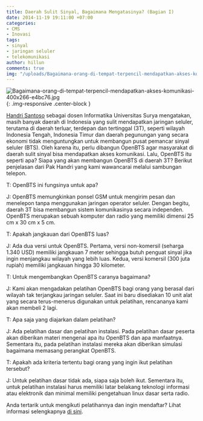```yaml
---
title: Daerah Sulit Sinyal, Bagaimana Mengatasinya? (Bagian I)
date: 2014-11-19 19:11:00 +07:00
categories:
- CMS
- Inovasi
tags:
- sinyal
- jaringan seluler
- telekomunikasi
author: hillun
comments: true
img: "/uploads/Bagaimana-orang-di-tempat-terpencil-mendapatkan-akses-komunikasi-400x266-e4bc76.jpg"
---
```


![Bagaimana-orang-di-tempat-terpencil-mendapatkan-akses-komunikasi-400x266-e4bc76.jpg](/uploads/Bagaimana-orang-di-tempat-terpencil-mendapatkan-akses-komunikasi-400x266-e4bc76.jpg){: .img-responsive .center-block }

[Handri Santoso](http://ciptamedia.org/handri-santoso/) sebagai dosen Informatika Universitas Surya mengatakan, masih banyak daerah di Indonesia yang sulit mendapatkan jaringan seluler, terutama di daerah terluar, terdepan dan tertinggal (3T), seperti wilayah Indonesia Tengah, Indonesia Timur dan daerah pegunungan yang secara ekonomi tidak menguntungkan untuk membangun pusat pemancar sinyal seluler (BTS). Oleh karena itu, perlu dibangun OpenBTS agar masyarakat di daerah sulit sinyal bisa mendapatkan akses komunikasi. Lalu, OpenBTS itu seperti apa? Siapa yang akan membangun OpenBTS di daerah 3T? Berikut penjelasan dari Pak Handri yang kami wawancarai melalui sambungan telepon.

T: OpenBTS ini fungsinya untuk apa? 

J: OpenBTS memungkinkan ponsel GSM untuk mengirim pesan dan menelepon tanpa menggunakan jaringan operator seluler. Dengan begitu, daerah 3T bisa membangun sistem komunikasinya secara independen. OpenBTS merupakan sebuah komputer dan radio yang memiliki dimensi 25 cm x 30 cm x 5 cm.

T: Apakah jangkauan dari OpenBTS luas?

J: Ada dua versi untuk OpenBTS. Pertama, versi non-komersil (seharga 1.340 USD) memiliki jangkauan 7 meter sehingga butuh penguat sinyal jika ingin menjangkau wilayah yang lebih luas. Kedua, versi komersil (300 juta rupiah) memiliki jangkauan hingga 30 kilometer.

T: Untuk mengembangkan OpenBTS caranya bagaimana?

J: Kami akan mengadakan pelatihan OpenBTS bagi orang yang berasal dari wilayah tak terjangkau jaringan seluler. Saat ini baru disediakan 10 unit alat yang secara terus-menerus digunakan untuk pelatihan, rencananya kami akan membeli 2 lagi.

T: Apa saja yang diajarkan dalam pelatihan?

J: Ada pelatihan dasar dan pelatihan instalasi. Pada pelatihan dasar peserta akan diberikan materi mengenai apa itu OpenBTS dan apa manfaatnya. Sementara itu, pada pelatihan instalasi mereka akan diberikan simulasi bagaimana memasang perangkat OpenBTS.

T: Apakah ada kriteria tertentu bagi orang yang ingin ikut pelatihan tersebut?

J: Untuk pelatihan dasar tidak ada, siapa saja boleh ikut. Sementara itu, untuk pelatihan instalasi harus memiliki latar belakang teknologi informasi atau elektronik dan minimal memiliki pengetahuan linux dasar serta radio.

Anda tertarik untuk mengikuti pelatihannya dan ingin mendaftar? Lihat informasi selengkapnya [di sini](http://ciptamedia.org/daerah-sulit-sinyal-bagaimana-mengatasinya-bagian-ii/).